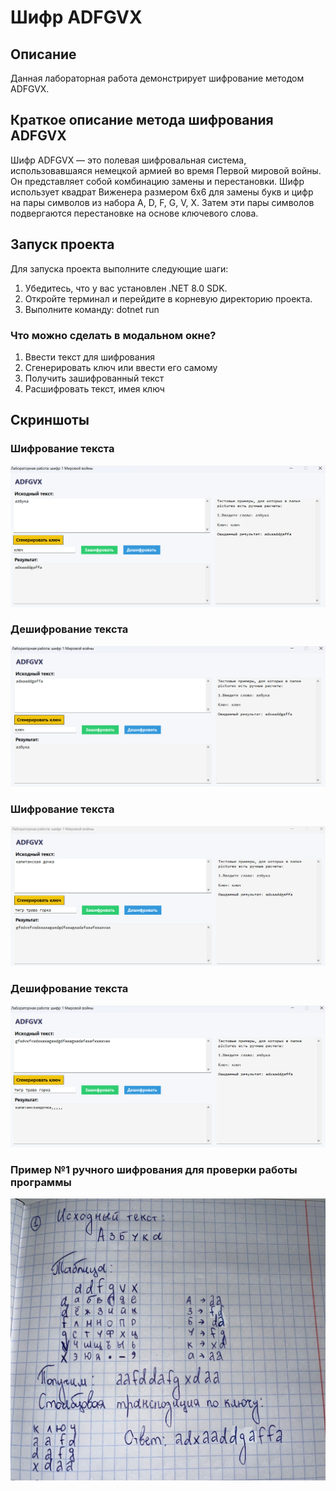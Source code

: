 # Шифр ADFGVX

## Описание
Данная лабораторная работа демонстрирует шифрование методом ADFGVX. 

## Краткое описание метода шифрования ADFGVX
Шифр ADFGVX — это полевая шифровальная система, использовавшаяся немецкой армией во время Первой мировой войны. Он представляет собой комбинацию замены и перестановки. Шифр использует квадрат Виженера размером 6x6 для замены букв и цифр на пары символов из набора A, D, F, G, V, X. Затем эти пары символов подвергаются перестановке на основе ключевого слова.

## Запуск проекта
Для запуска проекта выполните следующие шаги:

1. Убедитесь, что у вас установлен .NET 8.0 SDK.
2. Откройте терминал и перейдите в корневую директорию проекта.
3. Выполните команду: dotnet run

### Что можно сделать в модальном окне?

1. Ввести текст для шифрования
2. Сгенерировать ключ или ввести его самому
3. Получить зашифрованный текст
4. Расшифровать текст, имея ключ

## Скриншоты

### Шифрование текста
![Шифрование текста №1](pictures/Скриншот_1.png)

### Дешифрование текста
![Дешифрование текста №1](pictures/Скриншот_2.png)

### Шифрование текста
![Шифрование текста №2](pictures/Скриншот_3.png)

### Дешифрование текста
![Дешифрование текста №2](pictures/Скриншот_4.png)

### Пример №1 ручного шифрования для проверки работы программы
![Пример №1](pictures/Скриншот_5.png)
